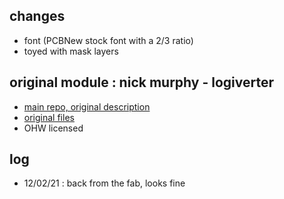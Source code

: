 
## changes 

- font (PCBNew stock font with a 2/3 ratio)
- toyed with mask layers 

## original module : nick murphy - logiverter 

- [main repo, original description](https://github.com/nickajeglin/Eurorack-pcbs#analog-logic)
- [original files](https://github.com/nickajeglin/Eurorack-pcbs/tree/master/analog%20logic%20module)
- OHW licensed 


## log

- 12/02/21 : back from the fab, looks fine

